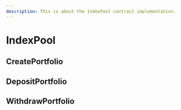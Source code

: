 ```yaml
---
description: This is about the IndexPool contract implementation.
---
```


# IndexPool

## CreatePortfolio

## DepositPortfolio

## WithdrawPortfolio





